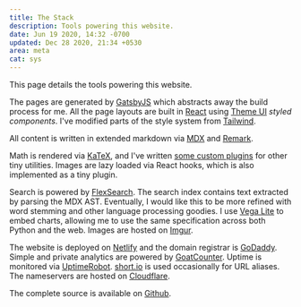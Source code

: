 ```yaml
---
title: The Stack
description: Tools powering this website.
date: Jun 19 2020, 14:32 -0700
updated: Dec 28 2020, 21:34 +0530
area: meta
cat: sys
---
```


This page details the tools powering this website.

The pages are generated by [GatsbyJS](https://www.gatsbyjs.org) which abstracts
away the build process for me. All the page layouts are built in [React](https://reactjs.org) using
[Theme UI](https://theme-ui.com) _styled components_. I've modified parts of the style
system from [Tailwind](https://theme-ui.com/presets/tailwind).

All content is written in extended markdown via [MDX](https://mdxjs.com) and [Remark](https://remark.js.org).

Math is rendered via [KaTeX](https://github.com/KaTeX/KaTeX), and I've written
[some custom plugins](https://github.com/activatedgeek/www/tree/master/plugins)
for other tiny utilities. Images are lazy loaded via React hooks, which is also
implemented as a tiny plugin.

Search is powered by [FlexSearch](https://github.com/nextapps-de/flexsearch). The
search index contains text extracted by parsing the MDX AST. Eventually, I would
like this to be more refined with word stemming and other language processing
goodies. I use [Vega Lite](https://vega.github.io/vega-lite/) to embed charts, allowing me
to use the same specification across both Python and the web. Images are
hosted on [Imgur](https://imgur.com).

The website is deployed on [Netlify](https://www.netlify.com) and the domain
registrar is [GoDaddy](https://godaddy.com). Simple and private analytics are
powered by [GoatCounter](https://www.goatcounter.com). Uptime is monitored via
[UptimeRobot](https://uptimerobot.com). [short.io](https://short.io) is used
occasionally for URL aliases. The nameservers are hosted on [Cloudflare](https://www.cloudflare.com).

The complete source is available on [Github](https://github.com/activatedgeek/www).
